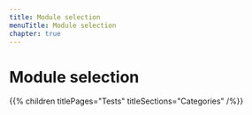 ```yaml
---
title: Module selection
menuTitle: Module selection
chapter: true
---
```


# Module selection

{{% children titlePages="Tests" titleSections="Categories" /%}}